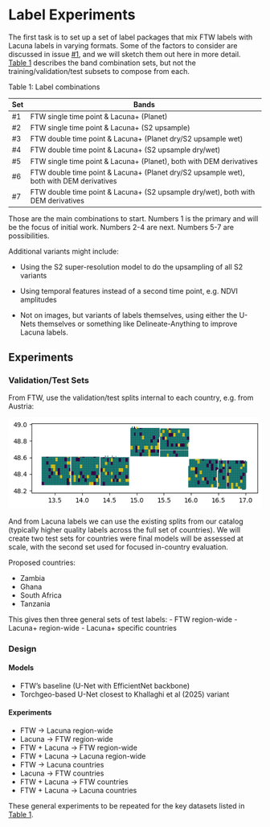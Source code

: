 # Label Experiments


The first task is to set up a set of label packages that mix FTW labels
with Lacuna labels in varying formats. Some of the factors to consider
are discussed in issue
[\#1](https://github.com/agroimpacts/ftw-mappingafrica-integration/issues/1),
and we will sketch them out here in more detail.
<a href="#tbl-labelsets" class="quarto-xref">Table 1</a> describes the
band combination sets, but not the training/validation/test subsets to
compose from each.

<div id="tbl-labelsets">

Table 1: Label combinations

| Set | Bands |
|----|----|
| \#1 | FTW single time point & Lacuna+ (Planet) |
| \#2 | FTW single time point & Lacuna+ (S2 upsample) |
| \#3 | FTW double time point & Lacuna+ (Planet dry/S2 upsample wet) |
| \#4 | FTW double time point & Lacuna+ (S2 upsample dry/wet) |
| \#5 | FTW single time point & Lacuna+ (Planet), both with DEM derivatives |
| \#6 | FTW double time point & Lacuna+ (Planet dry/S2 upsample wet), both with DEM derivatives |
| \#7 | FTW double time point & Lacuna+ (S2 upsample dry/wet), both with DEM derivatives |

</div>

Those are the main combinations to start. Numbers 1 is the primary and
will be the focus of initial work. Numbers 2-4 are next. Numbers 5-7 are
possibilities.

Additional variants might include:

- Using the S2 super-resolution model to do the upsampling of all S2
  variants

- Using temporal features instead of a second time point, e.g. NDVI
  amplitudes

- Not on images, but variants of labels themselves, using either the
  U-Nets themselves or something like Delineate-Anything to improve
  Lacuna labels.

## Experiments

### Validation/Test Sets

From FTW, use the validation/test splits internal to each country,
e.g. from Austria:

![](figures/austria-splits.png)

And from Lacuna labels we can use the existing splits from our catalog
(typically higher quality labels across the full set of countries). We
will create two test sets for countries were final models will be
assessed at scale, with the second set used for focused in-country
evaluation.

Proposed countries:

- Zambia
- Ghana
- South Africa
- Tanzania

This gives then three general sets of test labels: - FTW region-wide -
Lacuna+ region-wide - Lacuna+ specific countries

### Design

#### Models

- FTW’s baseline (U-Net with EfficientNet backbone)
- Torchgeo-based U-Net closest to Khallaghi et al (2025) variant

#### Experiments

- FTW -\> Lacuna region-wide
- Lacuna -\> FTW region-wide
- FTW + Lacuna -\> FTW region-wide
- FTW + Lacuna -\> Lacuna region-wide
- FTW -\> Lacuna countries
- Lacuna -\> FTW countries
- FTW + Lacuna -\> FTW countries
- FTW + Lacuna -\> Lacuna countries

These general experiments to be repeated for the key datasets listed in
<a href="#tbl-labelsets" class="quarto-xref">Table 1</a>.
